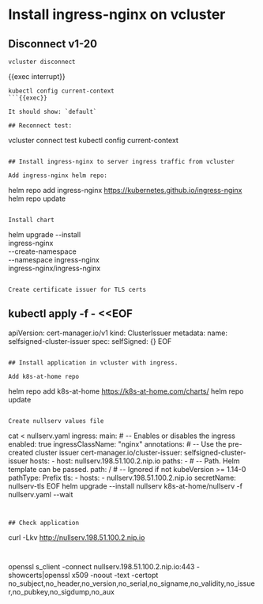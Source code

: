 # Install ingress-nginx on vcluster

## Disconnect v1-20

```
vcluster disconnect
```
{{exec interrupt}}

```
kubectl config current-context
```{{exec}}

It should show: `default`

## Reconnect test:

```
vcluster connect test
kubectl config current-context
```{{exec}}

## Install ingress-nginx to server ingress traffic from vcluster

Add ingress-nginx helm repo:

```
helm repo add ingress-nginx https://kubernetes.github.io/ingress-nginx
helm repo update
```{{exec}}

Install chart

```
helm upgrade --install \
  ingress-nginx \
  --create-namespace \
  --namespace ingress-nginx \
  ingress-nginx/ingress-nginx
```{{exec}}

Create certificate issuer for TLS certs

```
kubectl apply -f - <<EOF
---
apiVersion: cert-manager.io/v1
kind: ClusterIssuer
metadata:
  name: selfsigned-cluster-issuer
spec:
  selfSigned: {}
EOF
```{{exec}}

## Install application in vcluster with ingress.

Add k8s-at-home repo

```
helm repo add k8s-at-home https://k8s-at-home.com/charts/
helm repo update
```{{exec}}

Create nullserv values file

```
cat <<EOF> nullserv.yaml
ingress:
  main:
    # -- Enables or disables the ingress
    enabled: true
    ingressClassName: "nginx"
    annotations:
      # -- Use the pre-created cluster issuer
      cert-manager.io/cluster-issuer: selfsigned-cluster-issuer
    hosts:
      - host: nullserv.198.51.100.2.nip.io
        paths:
          -  # -- Path.  Helm template can be passed.
            path: /
            # -- Ignored if not kubeVersion >= 1.14-0
            pathType: Prefix
    tls:
      - hosts:
          - nullserv.198.51.100.2.nip.io
        secretName: nullserv-tls
EOF
helm upgrade --install nullserv k8s-at-home/nullserv -f nullserv.yaml --wait
```{{exec}}


## Check application

```
curl -Lkv http://nullserv.198.51.100.2.nip.io
```{{exec}}


```
openssl s_client -connect nullserv.198.51.100.2.nip.io:443 -showcerts|openssl x509 -noout -text -certopt no_subject,no_header,no_version,no_serial,no_signame,no_validity,no_issuer,no_pubkey,no_sigdump,no_aux
```{{exec}}
